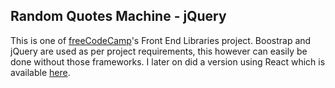 ## Random Quotes Machine - jQuery
This is one of [freeCodeCamp](https://learn.freecodecamp.org/front-end-libraries/front-end-libraries-projects/build-a-random-quote-machine)'s Front End Libraries project. Boostrap and jQuery are used as per project requirements, this however can easily be done without those frameworks. I later on did a version using React which is available [here](https://github.com/e-tinkers/freecodecamp/tree/master/front-end-libraries/random-quotes-react).
